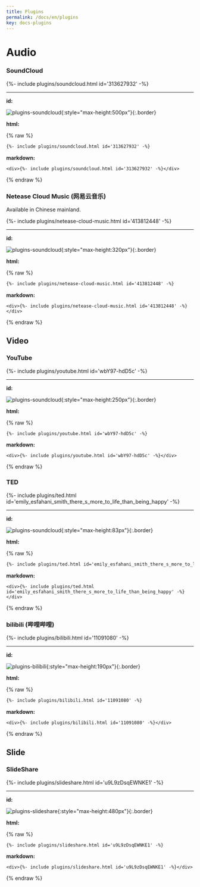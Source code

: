 ```yaml
---
title: Plugins
permalink: /docs/en/plugins
key: docs-plugins
---
```


# Audio

### SoundCloud

<div>{%- include plugins/soundcloud.html id='313627932' -%}</div>

---

**id:**

![plugins-soundcloud](https://raw.githubusercontent.com/kitian616/jekyll-TeXt-theme/master/docs/assets/images/plugins-soundclound.jpg){:style="max-height:500px"}{:.border}

**html:**

{% raw %}
```html
{%- include plugins/soundcloud.html id='313627932' -%}
```

**markdown:**

```
<div>{%- include plugins/soundcloud.html id='313627932' -%}</div>
```
{% endraw %}

### Netease Cloud Music (网易云音乐)

Available in Chinese mainland.

<div>{%- include plugins/netease-cloud-music.html id='413812448' -%}</div>

---

**id:**

![plugins-soundcloud](https://raw.githubusercontent.com/kitian616/jekyll-TeXt-theme/master/docs/assets/images/plugins-netease-cloud-music.jpg){:style="max-height:320px"}{:.border}

**html:**

{% raw %}
```html
{%- include plugins/netease-cloud-music.html id='413812448' -%}
```

**markdown:**

```
<div>{%- include plugins/netease-cloud-music.html id='413812448' -%}</div>
```
{% endraw %}

## Video

### YouTube

<div>{%- include plugins/youtube.html id='wbY97-hdD5c' -%}</div>

---

**id:**

![plugins-soundcloud](https://raw.githubusercontent.com/kitian616/jekyll-TeXt-theme/master/docs/assets/images/plugins-youtube.jpg){:style="max-height:250px"}{:.border}

**html:**

{% raw %}
```html
{%- include plugins/youtube.html id='wbY97-hdD5c' -%}
```

**markdown:**

```
<div>{%- include plugins/youtube.html id='wbY97-hdD5c' -%}</div>
```
{% endraw %}

### TED

<div>{%- include plugins/ted.html id='emily_esfahani_smith_there_s_more_to_life_than_being_happy' -%}</div>

---

**id:**

![plugins-soundcloud](https://raw.githubusercontent.com/kitian616/jekyll-TeXt-theme/master/docs/assets/images/plugins-ted.jpg){:style="max-height:83px"}{:.border}

**html:**

{% raw %}
```html
{%- include plugins/ted.html id='emily_esfahani_smith_there_s_more_to_life_than_being_happy' -%}
```

**markdown:**

```
<div>{%- include plugins/ted.html id='emily_esfahani_smith_there_s_more_to_life_than_being_happy' -%}</div>
```
{% endraw %}

### bilibili (哔哩哔哩)

<div>{%- include plugins/bilibili.html id='11091080' -%}</div>

---

**id:**

![plugins-bilibili](https://raw.githubusercontent.com/kitian616/jekyll-TeXt-theme/master/docs/assets/images/plugins-bilibili.jpg){:style="max-height:190px"}{:.border}

**html:**

{% raw %}
```html
{%- include plugins/bilibili.html id='11091080' -%}
```

**markdown:**

```
<div>{%- include plugins/bilibili.html id='11091080' -%}</div>
```
{% endraw %}

## Slide

### SlideShare

<div>{%- include plugins/slideshare.html id='u9L9zDsqEWNKE1' -%}</div>

---

**id:**

![plugins-slideshare](https://raw.githubusercontent.com/kitian616/jekyll-TeXt-theme/master/docs/assets/images/plugins-slideshare.jpg){:style="max-height:480px"}{:.border}

**html:**

{% raw %}
```html
{%- include plugins/slideshare.html id='u9L9zDsqEWNKE1' -%}
```

**markdown:**

```
<div>{%- include plugins/slideshare.html id='u9L9zDsqEWNKE1' -%}</div>
```
{% endraw %}
